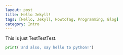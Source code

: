 ```yaml
---
layout: post
title: Hello Jekyll!
tags: [Hello, Jekyll, HowtoTag, Programming, Blog]
category: Intro
---
```


This is just TestTestTest.

```python
print('and also, say hello to python!')
```

